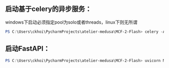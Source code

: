 ## 启动基于celery的异步服务：

windows下启动必须指定pool为solo或者threads，linux下则无所谓

```powershell
PS C:\Users\ckhoi\PycharmProjects\atelier-medusa\MCF-2-Flash> celery -A MCF2Flash.celery_core worker --pool=solo --loglevel=info
```



## 启动FastAPI：

```powershell
PS C:\Users\ckhoi\PycharmProjects\atelier-medusa\MCF-2-Flash> uvicorn MCF2Flash.rest_core:app --host 0.0.0.0 --port 8081
```